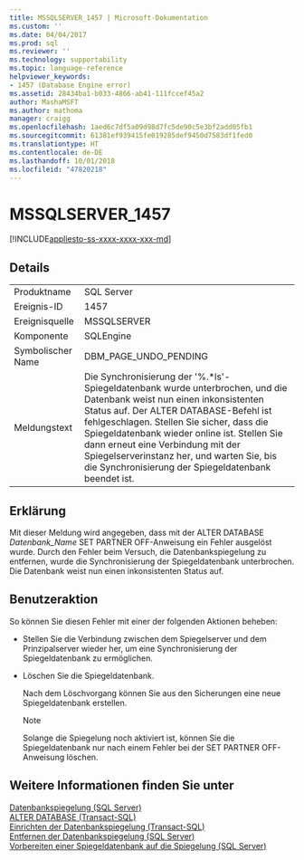 ```yaml
---
title: MSSQLSERVER_1457 | Microsoft-Dokumentation
ms.custom: ''
ms.date: 04/04/2017
ms.prod: sql
ms.reviewer: ''
ms.technology: supportability
ms.topic: language-reference
helpviewer_keywords:
- 1457 (Database Engine error)
ms.assetid: 28434ba1-b033-4866-ab41-111fccef45a2
author: MashaMSFT
ms.author: mathoma
manager: craigg
ms.openlocfilehash: 1aed6c7df5a09d98d7fc5de90c5e3bf2add05fb1
ms.sourcegitcommit: 61381ef939415fe019285def9450d7583df1fed0
ms.translationtype: HT
ms.contentlocale: de-DE
ms.lasthandoff: 10/01/2018
ms.locfileid: "47820218"
---
```

# <a name="mssqlserver1457"></a>MSSQLSERVER_1457
[!INCLUDE[appliesto-ss-xxxx-xxxx-xxx-md](../../includes/appliesto-ss-xxxx-xxxx-xxx-md.md)]
  
## <a name="details"></a>Details  
  
|||  
|-|-|  
|Produktname|SQL Server|  
|Ereignis-ID|1457|  
|Ereignisquelle|MSSQLSERVER|  
|Komponente|SQLEngine|  
|Symbolischer Name|DBM_PAGE_UNDO_PENDING|  
|Meldungstext|Die Synchronisierung der '%.*ls'-Spiegeldatenbank wurde unterbrochen, und die Datenbank weist nun einen inkonsistenten Status auf. Der ALTER DATABASE-Befehl ist fehlgeschlagen. Stellen Sie sicher, dass die Spiegeldatenbank wieder online ist. Stellen Sie dann erneut eine Verbindung mit der Spiegelserverinstanz her, und warten Sie, bis die Synchronisierung der Spiegeldatenbank beendet ist.|  
  
## <a name="explanation"></a>Erklärung  
Mit dieser Meldung wird angegeben, dass mit der ALTER DATABASE *Datenbank_Name* SET PARTNER OFF-Anweisung ein Fehler ausgelöst wurde. Durch den Fehler beim Versuch, die Datenbankspiegelung zu entfernen, wurde die Synchronisierung der Spiegeldatenbank unterbrochen. Die Datenbank weist nun einen inkonsistenten Status auf.  
  
## <a name="user-action"></a>Benutzeraktion  
So können Sie diesen Fehler mit einer der folgenden Aktionen beheben:  
  
-   Stellen Sie die Verbindung zwischen dem Spiegelserver und dem Prinzipalserver wieder her, um eine Synchronisierung der Spiegeldatenbank zu ermöglichen.  
  
-   Löschen Sie die Spiegeldatenbank.  
  
    Nach dem Löschvorgang können Sie aus den Sicherungen eine neue Spiegeldatenbank erstellen.  
  
    > [!NOTE]  
    > Solange die Spiegelung noch aktiviert ist, können Sie die Spiegeldatenbank nur nach einem Fehler bei der SET PARTNER OFF-Anweisung löschen.  
  
## <a name="see-also"></a>Weitere Informationen finden Sie unter  
[Datenbankspiegelung &#40;SQL Server&#41;](~/database-engine/database-mirroring/database-mirroring-sql-server.md)  
[ALTER DATABASE &#40;Transact-SQL&#41;](~/t-sql/statements/alter-database-transact-sql-set-options.md)  
[Einrichten der Datenbankspiegelung &#40;Transact-SQL&#41;](~/database-engine/database-mirroring/setting-up-database-mirroring-sql-server.md)  
[Entfernen der Datenbankspiegelung &#40;SQL Server&#41;](~/database-engine/database-mirroring/removing-database-mirroring-sql-server.md)  
[Vorbereiten einer Spiegeldatenbank auf die Spiegelung &#40;SQL Server&#41;](~/database-engine/database-mirroring/prepare-a-mirror-database-for-mirroring-sql-server.md)  
  
